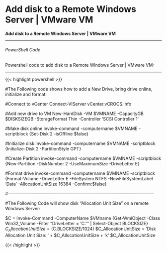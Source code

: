 # Add disk to a Remote Windows Server | VMware VM


**Add disk to a Remote Windows Server | VMware VM**

<!--more-->

---

###### PowerShell Code

Powershell code to add disk to a Remote Windows Server | VMware VM:  

---

{{< highlight powershell >}}

#The Following code shows how to add a New Drive, bring drive online, initialize and format:

#Connect to vCenter
Connect-VIServer vCenter.vCROCS.info 

#Add new drive to VM
New-HardDisk -VM $VMNAME -CapacityGB $DISKSIZEGB -StorageFormat Thin -Controller ‘SCSI Controller 1’

#Make disk online
invoke-command -computername $VMNAME -scriptblock {Set-Disk 2 -isOffline $false}

#Initialize disk
invoke-command -computername $VMNAME -scriptblock {Initialize-Disk 2 -PartitionStyle GPT}

#Create Partition
invoke-command -computername $VMNAME -scriptblock {New-Partition -DiskNumber 2 -UseMaximumSize -DriveLetter E}

#Format drive
invoke-command -computername $VMNAME -scriptblock {Format-Volume -DriveLetter E -FileSystem NTFS -NewFileSystemLabel ‘Data’ -AllocationUnitSize 16384 -Confirm:$false}

#-------------------------------------------------------------------------

#The Following Code will show disk “Allocation Unit Size” on a remote Windows Server:

$C = Invoke-Command -ComputerName $VMname {Get-WmiObject -Class Win32_Volume -Filter “DriveLetter = ‘C:'” | Select-Object BLOCKSIZE}
$C_AllocationUnitSize = ($C.BLOCKSIZE/1024)
$C_AllocationUnitSize = ‘Disk Allocation Unit Size: ‘ + $C_AllocationUnitSize + ‘k’
$C_AllocationUnitSize

{{< /highlight >}}


